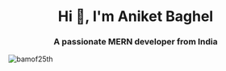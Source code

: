 <h1 align="center">Hi 👋, I'm Aniket Baghel</h1>
<h3 align="center">A passionate MERN developer from India</h3>

<p align="left"> <img src="https://komarev.com/ghpvc/?username=bamof25th&label=Profile%20views&color=0e75b6&style=flat" alt="bamof25th" /> </p>


